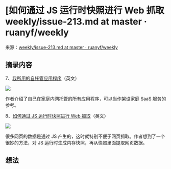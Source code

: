 # [如何通过 JS 运行时快照进行 Web 抓取weekly/issue-213.md at master · ruanyf/weekly
来源：[weekly/issue-213.md at master · ruanyf/weekly](https://github.com/ruanyf/weekly/blob/master/docs/issue-213.md)

## 摘录内容

7、[我所用的自托管应用程序](https://noted.lol/what-are-your-most-used-self-hosted-applications/)（英文）

[![](https://camo.githubusercontent.com/b631a5bf98654aa90e89775f80de2c4827936319c591cebd4d70c3f741b7c0ec/68747470733a2f2f63646e2e6265656b6b612e636f6d2f626c6f67696d672f61737365742f3230323230352f6267323032323035303530392e77656270)
](https://camo.githubusercontent.com/b631a5bf98654aa90e89775f80de2c4827936319c591cebd4d70c3f741b7c0ec/68747470733a2f2f63646e2e6265656b6b612e636f6d2f626c6f67696d672f61737365742f3230323230352f6267323032323035303530392e77656270)

作者介绍了自己在家庭内网托管的所有应用程序，可以当作架设家庭 SaaS 服务的参考。

8、[如何通过 JS 运行时快照进行 Web 抓取](https://www.adriancooney.ie/blog/web-scraping-via-javascript-heap-snapshots)（英文）

[![](https://camo.githubusercontent.com/550f9164b6a15f36ba49a83afffafc66c9f6847980d56b08dcb9df7b05ce91d7/68747470733a2f2f63646e2e6265656b6b612e636f6d2f626c6f67696d672f61737365742f3230323230352f6267323032323035303931372e77656270)
](https://camo.githubusercontent.com/550f9164b6a15f36ba49a83afffafc66c9f6847980d56b08dcb9df7b05ce91d7/68747470733a2f2f63646e2e6265656b6b612e636f6d2f626c6f67696d672f61737365742f3230323230352f6267323032323035303931372e77656270)

很多网页的数据是通过 JS 产生的，这时就特别不便于网页抓取。作者想到了一个很妙的方法，对 JS 运行时生成内存快照，再从快照里面提取网页数据。

## 想法
